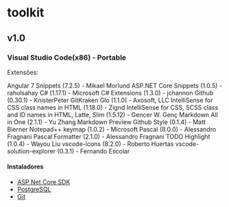 # toolkit

## v1.0

### Visual Studio Code(x86) - Portable

Extensões:

Angular 7 Snippets (7.2.5) - Mikael Morlund
ASP.NET Core Snippets (1.0.5) - rahulsahay
C# (1.17.1) - Microsoft
C# Extensions (1.3.0) - jchannon
Github (0.30.1) - KnisterPeter
GitKraken Glo (1.1.0) - Axosoft, LLC
IntelliSense for CSS class names in HTML (1.18.0) - Zignd
IntelliSense for CSS, SCSS class and ID names in HTML, Latte, Slim (1.5.12) - Gencer W. Genç
Markdown All in One (2.1.1) - Yu Zhang
Markdown Preview Github Style (0.1.4) - Matt Bierner
Notepad++ keymap (1.0.2) - Microsoft
Pascal (8.0.0) - Alessandro Fragnani
Pascal Formatter (2.1.0) - Alessandro Fragnani
TODO Highlight (1.0.4) - Wayou Liu
vscode-icons (8.2.0) - Roberto Huertas
vscode-solution-explorer (0.3.1) - Fernando Escolar

#### Instaladores

- [ASP Net Core SDK](https://goo.gl/8D2pPQ)
- [PostgreSQL](https://goo.gl/qDoj9y)
- [Git](https://goo.gl/s99fT2)
